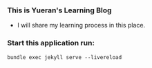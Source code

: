 ### This is Yueran's Learning Blog

- I will share my learning process in this place.



### Start this application run:
```
bundle exec jekyll serve --livereload

```
